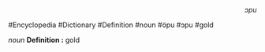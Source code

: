 
<div align="right"><i>ɔpu</i></div>

#Encyclopedia #Dictionary #Definition #noun #öpu #ɔpu #gold

*noun*
**Definition :** gold